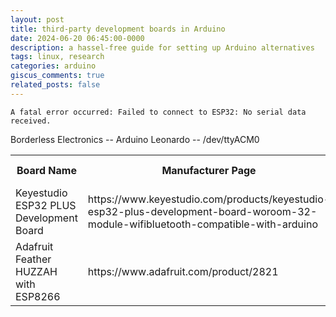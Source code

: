 ```yaml
---
layout: post
title: third-party development boards in Arduino
date: 2024-06-20 06:45:00-0000
description: a hassel-free guide for setting up Arduino alternatives
tags: linux, research
categories: arduino
giscus_comments: true
related_posts: false
---
```


`A fatal error occurred: Failed to connect to ESP32: No serial data received.`

Borderless Electronics -- Arduino Leonardo -- /dev/ttyACM0

<table style="width:100%">
  <tr>
    <th>Board Name</th>
    <th>Manufacturer Page</th>
    <th>Arduino URL</th>
    <th>Selected Board</th>
    <th>Selected Port</th>
  </tr>
  <tr>
    <td>Keyestudio ESP32 PLUS Development Board</td>
    <td>https://www.keyestudio.com/products/keyestudio-esp32-plus-development-board-woroom-32-module-wifibluetooth-compatible-with-arduino</td>
    <td>https://dl.espressif.com/dl/package_esp32_index.json</td>
    <td>ESP32-WROOM-DA Module</td>
    <td>/dev/ttyUSB0</td>
  </tr>
  <tr>
    <td>Adafruit Feather HUZZAH with ESP8266</td>
    <td>https://www.adafruit.com/product/2821</td>
    <td>http://arduino.esp8266.com/stable/package_esp8266com_index.json</td>
    <td>Adafruit Feather HUZZAH ESP8266</td>
    <td>/dev/ttyUSB0</td>
  </tr>
</table>
